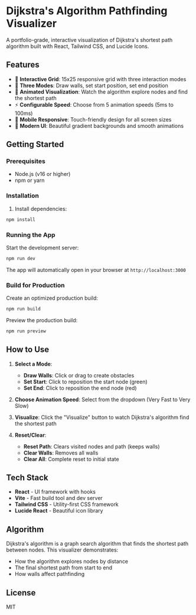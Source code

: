 # Dijkstra's Algorithm Pathfinding Visualizer

A portfolio-grade, interactive visualization of Dijkstra's shortest path algorithm built with React, Tailwind CSS, and Lucide Icons.

## Features

- 🎨 **Interactive Grid**: 15x25 responsive grid with three interaction modes
- 🎯 **Three Modes**: Draw walls, set start position, set end position
- 🚀 **Animated Visualization**: Watch the algorithm explore nodes and find the shortest path
- ⚡ **Configurable Speed**: Choose from 5 animation speeds (5ms to 100ms)
- 📱 **Mobile Responsive**: Touch-friendly design for all screen sizes
- 🎨 **Modern UI**: Beautiful gradient backgrounds and smooth animations

## Getting Started

### Prerequisites

- Node.js (v16 or higher)
- npm or yarn

### Installation

1. Install dependencies:
```bash
npm install
```

### Running the App

Start the development server:
```bash
npm run dev
```

The app will automatically open in your browser at `http://localhost:3000`

### Build for Production

Create an optimized production build:
```bash
npm run build
```

Preview the production build:
```bash
npm run preview
```

## How to Use

1. **Select a Mode**:
   - **Draw Walls**: Click or drag to create obstacles
   - **Set Start**: Click to reposition the start node (green)
   - **Set End**: Click to reposition the end node (red)

2. **Choose Animation Speed**: Select from the dropdown (Very Fast to Very Slow)

3. **Visualize**: Click the "Visualize" button to watch Dijkstra's algorithm find the shortest path

4. **Reset/Clear**:
   - **Reset Path**: Clears visited nodes and path (keeps walls)
   - **Clear Walls**: Removes all walls
   - **Clear All**: Complete reset to initial state

## Tech Stack

- **React** - UI framework with hooks
- **Vite** - Fast build tool and dev server
- **Tailwind CSS** - Utility-first CSS framework
- **Lucide React** - Beautiful icon library

## Algorithm

Dijkstra's algorithm is a graph search algorithm that finds the shortest path between nodes. This visualizer demonstrates:

- How the algorithm explores nodes by distance
- The final shortest path from start to end
- How walls affect pathfinding

## License

MIT

